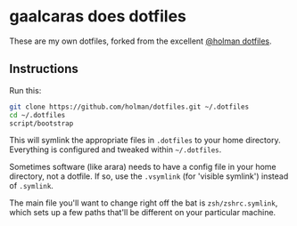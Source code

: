 # gaalcaras does dotfiles

These are my own dotfiles, forked from the excellent
[@holman dotfiles](https://github.com/holman/dotfiles/fork).

## Instructions

Run this:

```sh
git clone https://github.com/holman/dotfiles.git ~/.dotfiles
cd ~/.dotfiles
script/bootstrap
```
This will symlink the appropriate files in `.dotfiles` to your home directory.
Everything is configured and tweaked within `~/.dotfiles`.

Sometimes software (like arara) needs to have a config file in your home
directory, not a dotfile. If so, use the `.vsymlink` (for 'visible symlink')
instead of `.symlink`.

The main file you'll want to change right off the bat is `zsh/zshrc.symlink`,
which sets up a few paths that'll be different on your particular machine.
